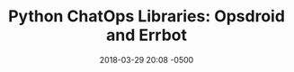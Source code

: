 ---
date: 2018-03-29 20:08 -0500
excerpt: Learn about the most widely used ChatOps libraries in the Python world—what
  each does well and how to get started.
image: https://generator.opengraphimg.com/?atSymbol=true&author=webology&authorSize=text-2xl&style=modern&tags=&title=Python+ChatOps+Libraries%3A+Opsdroid+and+Errbot
layout: post
redirect_to: https://opensource.com/article/18/3/python-chatops-libraries-opsdroid-and-errbot
title: 'Python ChatOps Libraries: Opsdroid and Errbot'
---